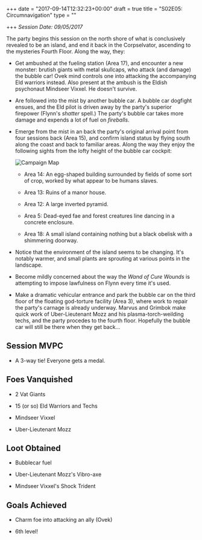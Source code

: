 +++
date = "2017-09-14T12:32:23+00:00"
draft = true
title = "S02E05: Circumnavigation"
type = ""

+++
*Session Date: 09/05/2017*

The party begins this session on the north shore of what is conclusively revealed to be an island, and end it back in the Corpselvator, ascending to the mysteries Fourth Floor. Along the way, they:

* Get ambushed at the fueling station (Area 17), and encounter a new monster: brutish giants with metal skullcaps, who attack (and damage) the bubble car! Ovek mind controls one into attacking the accompanying Eld warriors instead. Also present at the ambush is the Eldish psychonaut Mindseer Vixxel. He doesn't survive.

* Are followed into the mist by another bubble car. A bubble car dogfight ensues, and the Eld pilot is driven away by the party's superior firepower (Flynn's *shatter* spell.) The party's bubble car takes more damage and expends a lot of fuel on *fireballs*.

* Emerge from the mist in an back the party's original arrival point from four sessions back (Area 15), and confirm island status by flying south along the coast and back to familiar areas. Along the way they enjoy the following sights from the lofty height of the bubble car cockpit:

    ![Campaign Map](/images/session-5-area-map.png)

    * Area 14: An egg-shaped building surrounded by fields of some sort of crop, worked by what appear to be humans slaves.

    * Area 13: Ruins of a manor house.

    * Area 12: A large inverted pyramid.

    * Area 5: Dead-eyed fae and forest creatures line dancing in a concrete enclosure.

    * Area 18: A small island containing nothing but a black obelisk with a shimmering doorway.
    
    
* Notice that the environment of the island seems to be changing. It's notably warmer, and small plants are sprouting at various points in the landscape.

* Become mildly concerned about the way the *Wand of Cure Wounds* is attempting to impose lawfulness on Flynn every time it's used.

* Make a dramatic vehicular entrance and park the bubble car on the third floor of the floating god-torture facility (Area 3), where work to repair the party's carnage is already underway. Marvus and Grimbok make quick work of Uber-Lieutenant Mozz and his plasma-torch-weilding techs, and the party procedes to the fourth floor. Hopefully the bubble car will still be there when they get back...

## Session MVPC

* A 3-way tie! Everyone gets a medal.

## Foes Vanquished

* 2 Vat Giants

* 15 (or so) Eld Warriors and Techs

* Mindseer Vixxel

* Uber-Lieutenant Mozz

## Loot Obtained

* Bubblecar fuel

* Uber-Lieutenant Mozz's Vibro-axe

* Mindseer Vixxel's Shock Trident

## Goals Achieved

* Charm foe into attacking an ally (Ovek)

* 6th level!